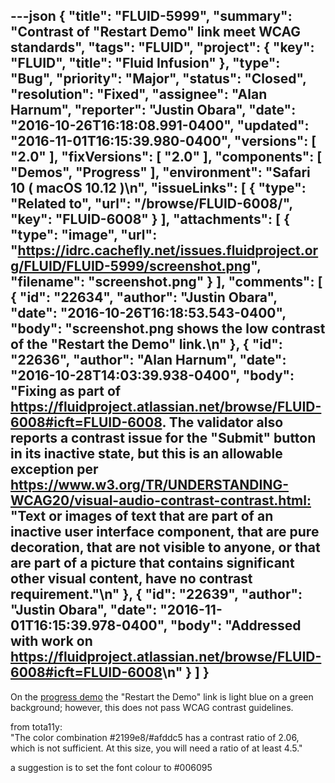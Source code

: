 ---json
{
  "title": "FLUID-5999",
  "summary": "Contrast of \"Restart Demo\" link meet WCAG standards",
  "tags": "FLUID",
  "project": {
    "key": "FLUID",
    "title": "Fluid Infusion"
  },
  "type": "Bug",
  "priority": "Major",
  "status": "Closed",
  "resolution": "Fixed",
  "assignee": "Alan Harnum",
  "reporter": "Justin Obara",
  "date": "2016-10-26T16:18:08.991-0400",
  "updated": "2016-11-01T16:15:39.980-0400",
  "versions": [
    "2.0"
  ],
  "fixVersions": [
    "2.0"
  ],
  "components": [
    "Demos",
    "Progress"
  ],
  "environment": "Safari 10 ( macOS 10.12 )\n",
  "issueLinks": [
    {
      "type": "Related to",
      "url": "/browse/FLUID-6008/",
      "key": "FLUID-6008"
    }
  ],
  "attachments": [
    {
      "type": "image",
      "url": "https://idrc.cachefly.net/issues.fluidproject.org/FLUID/FLUID-5999/screenshot.png",
      "filename": "screenshot.png"
    }
  ],
  "comments": [
    {
      "id": "22634",
      "author": "Justin Obara",
      "date": "2016-10-26T16:18:53.543-0400",
      "body": "screenshot.png shows the low contrast of the \"Restart the Demo\" link.\n"
    },
    {
      "id": "22636",
      "author": "Alan Harnum",
      "date": "2016-10-28T14:03:39.938-0400",
      "body": "Fixing as part of <https://fluidproject.atlassian.net/browse/FLUID-6008#icft=FLUID-6008>. The validator also reports a contrast issue for the \"Submit\" button in its inactive state, but this is an allowable exception per <https://www.w3.org/TR/UNDERSTANDING-WCAG20/visual-audio-contrast-contrast.html:> \"Text or images of text that are part of an inactive user interface component, that are pure decoration, that are not visible to anyone, or that are part of a picture that contains significant other visual content, have no contrast requirement.\"\n"
    },
    {
      "id": "22639",
      "author": "Justin Obara",
      "date": "2016-11-01T16:15:39.978-0400",
      "body": "Addressed with work on <https://fluidproject.atlassian.net/browse/FLUID-6008#icft=FLUID-6008>\n"
    }
  ]
}
---
On the [progress demo](http://build.fluidproject.org/infusion/demos/progress/index.html) the "Restart the Demo" link is light blue on a green background; however, this does not pass WCAG contrast guidelines.

from tota11y:\
"The color combination #2199e8/#afddc5 has a contrast ratio of 2.06, which is not sufficient. At this size, you will need a ratio of at least 4.5."

a suggestion is to set the font colour to #006095

        
